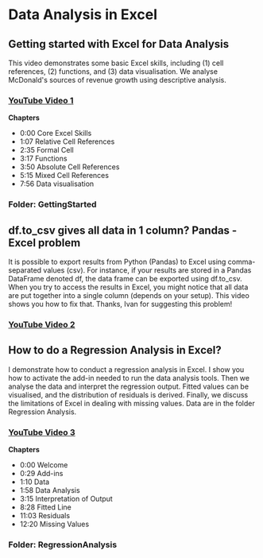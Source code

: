 # Data Analysis in Excel

## Getting started with Excel for Data Analysis
This video demonstrates some basic Excel skills, including (1) cell references, (2) functions, and (3) data visualisation. We analyse McDonald's sources of revenue growth using descriptive analysis.
### [YouTube Video 1](https://youtu.be/l3uSbyOu9mg)

**Chapters**
- 0:00 Core Excel Skills
- 1:07 Relative Cell References
- 2:35 Formal Cell
- 3:17 Functions
- 3:50 Absolute Cell References
- 5:15 Mixed Cell References
- 7:56 Data visualisation

### Folder: GettingStarted

## df.to_csv gives all data in 1 column? Pandas - Excel problem
It is possible to export results from Python (Pandas) to Excel using comma-separated values (csv). For instance, if your results are stored in a Pandas DataFrame denoted df, the data frame can be exported using df.to_csv. When you try to access the results in Excel, you might notice that all data are put together into a single column (depends on your setup). This video shows you how to fix that. Thanks, Ivan for suggesting this problem! 
### [YouTube Video 2](https://youtu.be/TENfyla9uK8)

## How to do a Regression Analysis in Excel?
I demonstrate how to conduct a regression analysis in Excel. I show you how to activate the add-in needed to run the data analysis tools. Then we analyse the data and interpret the regression output. Fitted values can be visualised, and the distribution of residuals is derived. Finally, we discuss the limitations of Excel in dealing with missing values. Data are in the folder Regression Analysis.
### [YouTube Video 3](https://youtu.be/NGilnpMYX_g)

**Chapters**
- 0:00 Welcome
- 0:29 Add-ins
- 1:10 Data
- 1:58 Data Analysis
- 3:15 Interpretation of Output
- 8:28 Fitted Line
- 11:03 Residuals
- 12:20 Missing Values

### Folder: RegressionAnalysis
